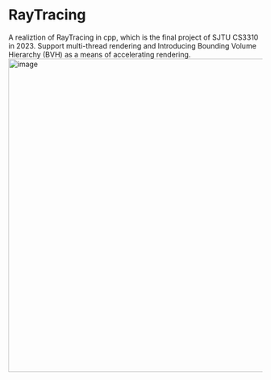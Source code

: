 # RayTracing
A realiztion of RayTracing in cpp, which is the final project of SJTU CS3310 in 2023.
Support multi-thread rendering and Introducing Bounding Volume Hierarchy (BVH) as a means of accelerating rendering.
<img width="620" alt="image" src="https://github.com/user-attachments/assets/a207c480-12fa-4f17-bceb-7e6931313146">
